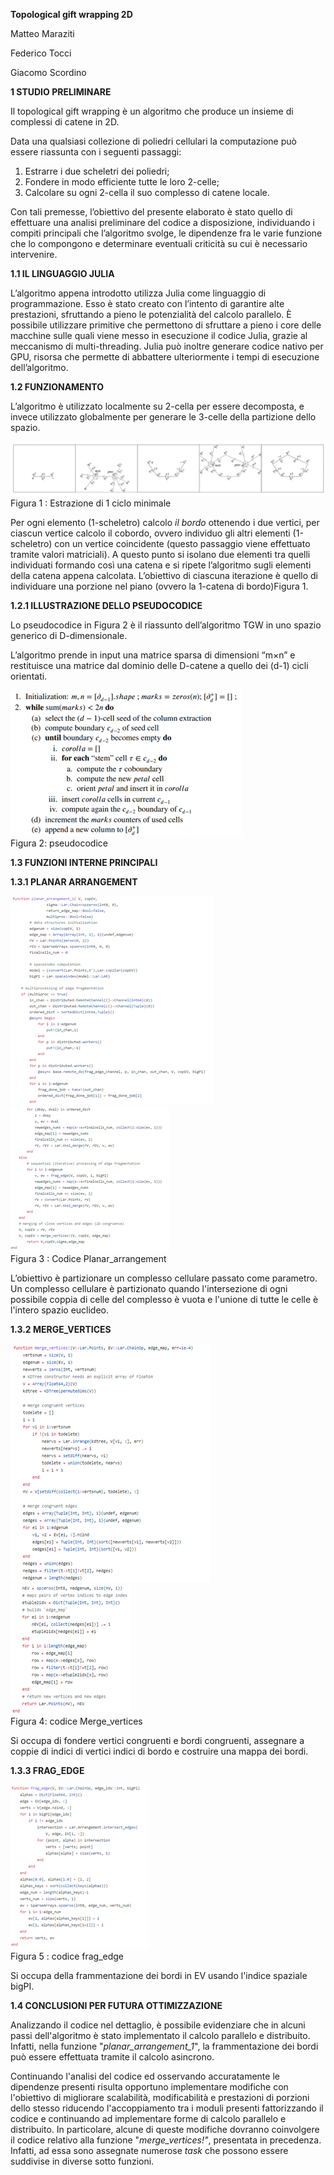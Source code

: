 ﻿





**Topological gift wrapping 2D**


Matteo Maraziti

Federico Tocci

Giacomo Scordino







**1 STUDIO PRELIMINARE**

Il topological gift wrapping è un algoritmo che produce un insieme di complessi di catene in 2D.

Data una qualsiasi collezione di poliedri cellulari la computazione può essere riassunta con i seguenti passaggi:

1. Estrarre i due scheletri dei poliedri;
1. Fondere in modo efficiente tutte le loro 2-celle;
1. Calcolare su ogni 2-cella il suo complesso di catene locale.

Con tali premesse, l’obiettivo del presente elaborato è stato quello di effettuare una analisi preliminare del codice a disposizione, individuando i compiti principali che l’algoritmo svolge, le dipendenze fra le varie funzione che lo compongono e determinare eventuali criticità su cui è necessario intervenire.

**1.1 IL LINGUAGGIO JULIA**

L’algoritmo appena introdotto utilizza Julia come linguaggio di programmazione. Esso è stato creato con l’intento di garantire alte prestazioni, sfruttando a pieno le potenzialità del calcolo parallelo. È possibile utilizzare primitive che permettono di sfruttare a pieno i core delle macchine sulle quali viene messo in esecuzione il codice Julia, grazie al meccanismo di multi-threading.
Julia può inoltre generare codice nativo per GPU, risorsa che permette di abbattere ulteriormente i tempi di esecuzione dell’algoritmo.


**1.2 FUNZIONAMENTO**

L’algoritmo è utilizzato localmente su 2-cella per essere decomposta, e invece utilizzato globalmente per generare le 3-celle della partizione dello spazio.

![EstrazioneCicloMinimale](/images/CycleExtraction.png)
Figura 1 : Estrazione di 1 ciclo minimale

Per ogni elemento (1-scheletro) calcolo *il bordo* ottenendo i due vertici, per ciascun vertice calcolo il cobordo, ovvero individuo gli altri elementi (1-scheletro) con un vertice coincidente (questo passaggio viene effettuato tramite valori matriciali). A questo punto si isolano due elementi tra quelli individuati formando così una catena e si ripete l’algoritmo sugli elementi della catena appena calcolata. L’obiettivo di ciascuna iterazione è quello di individuare una porzione nel piano (ovvero la 1-catena di bordo)Figura 1.

 **1.2.1 ILLUSTRAZIONE DELLO PSEUDOCODICE**

Lo pseudocodice in Figura 2 è il riassunto dell’algoritmo TGW in uno spazio generico di D-dimensionale.

L’algoritmo prende in input una matrice sparsa di dimensioni “m×n” e restituisce una matrice dal dominio delle D-catene a quello dei (d-1) cicli orientati.

![Pseudocodice](/images/Pseudocode.png)  
Figura 2: pseudocodice

 **1.3 FUNZIONI INTERNE PRINCIPALI**
 
   **1.3.1 PLANAR ARRANGEMENT**

![PlanarArrangement1](/images/PlanarArrangement1.png)
![PlanarArrangement2](/images/PlanarArrangement2.png)  
Figura 3 : Codice Planar_arrangement

L’obiettivo è partizionare un complesso cellulare passato come parametro. Un complesso cellulare è partizionato quando l'intersezione di ogni possibile coppia di celle del complesso è vuota e l'unione di tutte le celle è l'intero spazio euclideo.

**1.3.2 MERGE\_VERTICES**

![MergeVertices1](/images/MergeVertices1.png)
![MergeVertices2](/images/MergeVertices2.png)  
Figura 4: codice Merge_vertices



Si occupa di fondere vertici congruenti e bordi congruenti, assegnare a coppie di indici di vertici indici di bordo e costruire una mappa dei bordi.

**1.3.3 FRAG\_EDGE**

![FragEdge](/images/FragEdge.png)  
Figura 5 : codice frag_edge

Si occupa della frammentazione dei bordi in EV usando l'indice spaziale bigPI.

**1.4 CONCLUSIONI PER FUTURA OTTIMIZZAZIONE**

Analizzando il codice nel dettaglio, è possibile evidenziare che in alcuni passi dell'algoritmo è stato implementato il calcolo parallelo e distribuito. Infatti, nella funzione "*planar\_arrangement\_1*", la frammentazione dei bordi può essere effettuata tramite il calcolo asincrono. 

Continuando l'analisi del codice ed osservando accuratamente le dipendenze presenti risulta opportuno implementare modifiche con l'obiettivo di migliorare scalabilità, modificabilità e prestazioni di porzioni dello stesso riducendo l'accoppiamento tra i moduli presenti fattorizzando il codice e continuando ad implementare forme di calcolo parallelo e distribuito. In particolare, alcune di queste modifiche dovranno coinvolgere il codice relativo alla funzione "*merge\_vertices!"*, presentata in precedenza. Infatti, ad essa sono assegnate numerose *task* che possono essere suddivise in diverse sotto funzioni.
